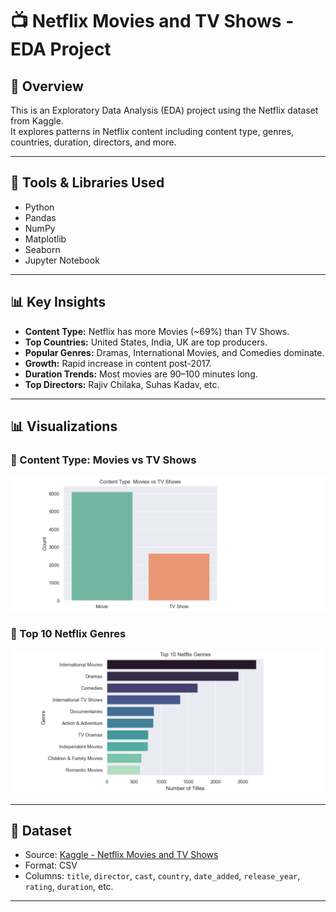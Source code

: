 # 📺 Netflix Movies and TV Shows - EDA Project

## 📌 Overview
This is an Exploratory Data Analysis (EDA) project using the Netflix dataset from Kaggle.  
It explores patterns in Netflix content including content type, genres, countries, duration, directors, and more.

---

## 🔧 Tools & Libraries Used
- Python
- Pandas
- NumPy
- Matplotlib
- Seaborn
- Jupyter Notebook

---

## 📊 Key Insights

- **Content Type:** Netflix has more Movies (~69%) than TV Shows.
- **Top Countries:** United States, India, UK are top producers.
- **Popular Genres:** Dramas, International Movies, and Comedies dominate.
- **Growth:** Rapid increase in content post-2017.
- **Duration Trends:** Most movies are 90–100 minutes long.
- **Top Directors:** Rajiv Chilaka, Suhas Kadav, etc.


---

## 📊 Visualizations

### 🔸 Content Type: Movies vs TV Shows
![Content Type](images/content_type_chart.png)

### 🔸 Top 10 Netflix Genres
![Top Genres](images/top_genres_chart.png)

---

## 📁 Dataset
- Source: [Kaggle - Netflix Movies and TV Shows](https://www.kaggle.com/datasets/shivamb/netflix-shows)
- Format: CSV
- Columns: `title`, `director`, `cast`, `country`, `date_added`, `release_year`, `rating`, `duration`, etc.

---








